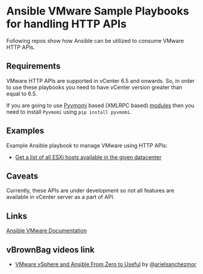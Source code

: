 # Ansible VMware Sample Playbooks for handling HTTP APIs


Following repos show how Ansible can be utilized to consume VMware HTTP APIs.

Requirements
------------

VMware HTTP APIs are supported in vCenter 6.5 and onwards. So, in order to use these playbooks you need to have vCenter version greater than equal to 6.5.

If you are going to use [Pyvmomi](https://github.com/vmware/pyvmomi) based (XMLRPC based) [modules](https://docs.ansible.com/ansible/latest/modules/list_of_cloud_modules.html#vmware) then you need to install ``Pyvmomi`` using ``pip install pyvmomi``.


Examples
--------

Example Ansible playbook to manage VMware using HTTP APIs:

- [Get a list of all ESXi hosts available in the given datacenter](../get_all_hosts.yml)


Caveats
-------

Currently, these APIs are under development so not all features are available in vCenter server as a part of API.


Links
-----

[Ansible VMware Documentation](https://docs.ansible.com/ansible/latest/vmware/index.html)


vBrownBag videos link
---------------------

* [VMware vSphere and Ansible From Zero to Useful](https://www.youtube.com/watch?v=0_qwOKlBlo8) by [@arielsanchezmor](https://twitter.com/arielsanchezmor)
